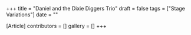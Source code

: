 +++
title = "Daniel and the Dixie Diggers Trio"
draft = false
tags = ["Stage Variations"]
date = ""

[Article]
contributors = []
gallery = []
+++